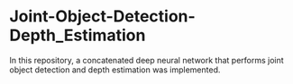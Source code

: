 # Joint-Object-Detection-Depth_Estimation
In this repository,  a concatenated deep neural network that performs joint object detection and depth estimation was implemented. 
